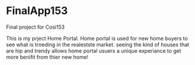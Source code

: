 # FinalApp153
Final project for Cosi153

This is my prject Home Portal. Home portal is used for new home buyers to see what is trneding in the realestste market. seeing the kind of houses that are hip and trendy allows home portal usuers a unique experiance to get more benifit from thier new home!
